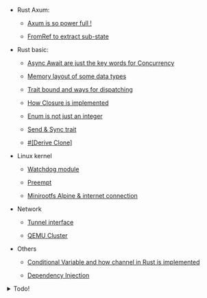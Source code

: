 
* Rust Axum:

    * [Axum is so power full !](docs/rust/axum/axum.md)
    
    * [FromRef to extract sub-state](docs/rust/axum/FromRef.md)


* Rust basic:

    * [Async Await are just the key words for Concurrency](docs/rust/async/async.md)
    
    * [Memory layout of some data types](docs/rust/memory_layout/memory_layout.md)
    
    * [Trait bound and ways for dispatching](docs/rust/trai_bound_and_dispatching/trai_bound_and_dispatching.md)
    
    * [How Closure is implemented](docs/rust/closure/closure.md)
    
    * [Enum is not just an integer](docs/rust/enums/enums.md)
    
    * [Send & Sync trait](docs/rust/send_sync/send_sync.md)
    
    * [#[Derive Clone]](docs/rust/clone/derive_clone.md)


* Linux kernel

    * [Watchdog module](docs/kernel/watchdog/watchdog.md)

    * [Preempt](docs/kernel/preempt/preempt.md)

    * [Minirootfs Alpine & internet connection](docs/kernel/mini_alpine/mini_alpine.md)

* Network

    * [Tunnel interface](docs/networking/tunnel/tunnel.md)
    
    * [QEMU Cluster](docs/networking/qemu_network/qemu.md)


* Others

    * [Conditional Variable and how channel in Rust is implemented](docs/programming_concept/conditional_variable/conditional_variable.md)

    * [Dependency Injection](docs/programming_concept/dependency_injection/dependency_injection.md)



<details>
  <summary>Todo!</summary>
  
* Rust Database:

    * [Database](docs/rust/database/database.md)

    * [sqlx](docs/rust/database/database.md)
    
    * [Sea-querry, an ORM](docs/rust/database/seaquerry.md)

    * [Modern SQL](docs/rust/database/modql.md)
</details>